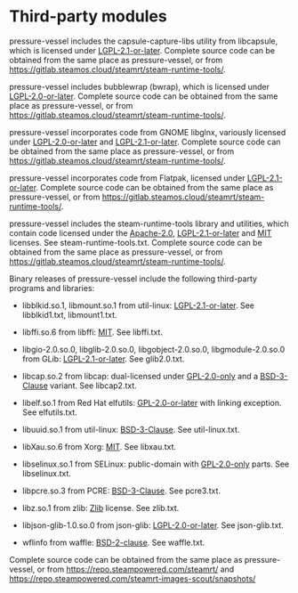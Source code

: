 Third-party modules
===================

<!-- This document:
Copyright © 2018-2021 Collabora Ltd.
SPDX-License-Identifier: MIT
-->

pressure-vessel includes the capsule-capture-libs utility from libcapsule,
which is licensed under [LGPL-2.1-or-later][]. Complete source code can
be obtained from the same place as pressure-vessel, or from
<https://gitlab.steamos.cloud/steamrt/steam-runtime-tools/>.

pressure-vessel includes bubblewrap (bwrap), which is licensed under
[LGPL-2.0-or-later][]. Complete source code can
be obtained from the same place as pressure-vessel, or from
<https://gitlab.steamos.cloud/steamrt/steam-runtime-tools/>.

pressure-vessel incorporates code from GNOME libglnx, variously licensed
under [LGPL-2.0-or-later][] and [LGPL-2.1-or-later][].
Complete source code can be obtained from the same place as
pressure-vessel, or from
<https://gitlab.steamos.cloud/steamrt/steam-runtime-tools/>.

pressure-vessel incorporates code from Flatpak, licensed under
[LGPL-2.1-or-later][]. Complete source code can be obtained from the
same place as pressure-vessel, or from
<https://gitlab.steamos.cloud/steamrt/steam-runtime-tools/>.

pressure-vessel includes the steam-runtime-tools library and utilities,
which contain code licensed under the [Apache-2.0][], [LGPL-2.1-or-later][]
and [MIT][] licenses. See steam-runtime-tools.txt.
Complete source code can be obtained from the same place as pressure-vessel,
or from <https://gitlab.steamos.cloud/steamrt/steam-runtime-tools/>.

Binary releases of pressure-vessel include the following third-party
programs and libraries:

- libblkid.so.1, libmount.so.1 from util-linux: [LGPL-2.1-or-later][].
  See libblkid1.txt, libmount1.txt.

- libffi.so.6 from libffi: [MIT][]. See libffi.txt.

- libgio-2.0.so.0, libglib-2.0.so.0, libgobject-2.0.so.0,
  libgmodule-2.0.so.0 from GLib: [LGPL-2.1-or-later][].
  See glib2.0.txt.

- libcap.so.2 from libcap: dual-licensed under [GPL-2.0-only][] and
  a [BSD-3-Clause][] variant. See libcap2.txt.

- libelf.so.1 from Red Hat elfutils: [GPL-2.0-or-later][] with linking
  exception. See elfutils.txt.

- libuuid.so.1 from util-linux: [BSD-3-Clause][]. See util-linux.txt.

- libXau.so.6 from Xorg: [MIT][]. See libxau.txt.

- libselinux.so.1 from SELinux: public-domain with [GPL-2.0-only][]
  parts. See libselinux.txt.

- libpcre.so.3 from PCRE: [BSD-3-Clause][]. See pcre3.txt.

- libz.so.1 from zlib: [Zlib][] license. See zlib.txt.

- libjson-glib-1.0.so.0 from json-glib: [LGPL-2.0-or-later][]. See
  json-glib.txt.

- wflinfo from waffle: [BSD-2-clause][]. See waffle.txt.

Complete source code can be obtained from the same place as
pressure-vessel, or from <https://repo.steampowered.com/steamrt/>
and <https://repo.steampowered.com/steamrt-images-scout/snapshots/>

[Apache-2.0]: https://spdx.org/licenses/Apache-2.0.html
[BSD-2-Clause]: https://spdx.org/licenses/BSD-2-Clause.html
[BSD-3-Clause]: https://spdx.org/licenses/BSD-3-Clause.html
[GPL-2.0-only]: https://spdx.org/licenses/GPL-2.0-only.html
[GPL-2.0-or-later]: https://spdx.org/licenses/GPL-2.0-or-later.html
[LGPL-2.0-or-later]: https://spdx.org/licenses/LGPL-2.0-or-later.html
[LGPL-2.1-or-later]: https://spdx.org/licenses/LGPL-2.1-or-later.html
[MIT]: https://spdx.org/licenses/MIT.html
[Zlib]: https://spdx.org/licenses/Zlib.html
